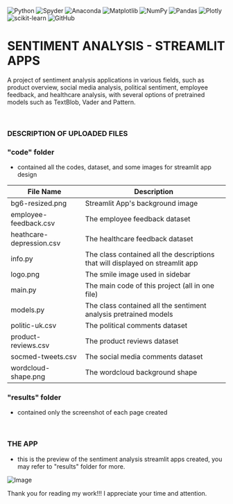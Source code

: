 ![Python](https://img.shields.io/badge/python-3670A0?style=for-the-badge&logo=python&logoColor=ffdd54)
![Spyder](https://img.shields.io/badge/Spyder-838485?style=for-the-badge&logo=spyder%20ide&logoColor=maroon)
![Anaconda](https://img.shields.io/badge/Anaconda-%2344A833.svg?style=for-the-badge&logo=anaconda&logoColor=white)
![Matplotlib](https://img.shields.io/badge/Matplotlib-%23ffffff.svg?style=for-the-badge&logo=Matplotlib&logoColor=black)
![NumPy](https://img.shields.io/badge/numpy-%23013243.svg?style=for-the-badge&logo=numpy&logoColor=white)
![Pandas](https://img.shields.io/badge/pandas-%23150458.svg?style=for-the-badge&logo=pandas&logoColor=white)
![Plotly](https://img.shields.io/badge/Plotly-%233F4F75.svg?style=for-the-badge&logo=plotly&logoColor=white)
![scikit-learn](https://img.shields.io/badge/scikit--learn-%23F7931E.svg?style=for-the-badge&logo=scikit-learn&logoColor=white)
![GitHub](https://img.shields.io/badge/github-%23121011.svg?style=for-the-badge&logo=github&logoColor=white)

# SENTIMENT ANALYSIS - STREAMLIT APPS

A project of sentiment analysis applications in various fields, such as product overview, social media analysis, political sentiment, employee feedback, and healthcare analysis, with several options of pretrained models such as TextBlob, Vader and Pattern. 

&nbsp;

### DESCRIPTION OF UPLOADED FILES

### "code" folder

- contained all the codes, dataset, and some images for streamlit app design

|File Name|Description|
|---------|-----------|
|bg6-resized.png|Streamlit App's background image|
|employee-feedback.csv|The employee feedback dataset|
|heathcare-depression.csv|The healthcare feedback dataset|
|info.py|The class contained all the descriptions that will displayed on streamlit app|
|logo.png|The smile image used in sidebar|
|main.py|The main code of this project (all in one file)|
|models.py|The class contained all the sentiment analysis pretrained models|
|politic-uk.csv|The political comments dataset|
|product-reviews.csv|The product reviews dataset|
|socmed-tweets.csv|The social media comments dataset|
|wordcloud-shape.png|The wordcloud background shape|

### "results" folder

- contained only the screenshot of each page created 

&nbsp;

### THE APP

- this is the preview of the sentiment analysis streamlit apps created, you may refer to "results" folder for more. 

![Image](results/page3-deploy.png)


Thank you for reading my work!!! I appreciate your time and attention.

